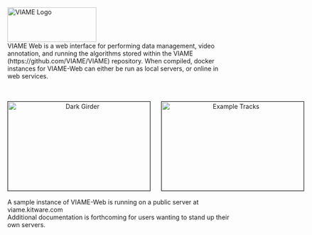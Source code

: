 
<img src="http://www.viametoolkit.org/wp-content/uploads/2016/08/viami_logo.png" alt="VIAME Logo" width="200" height="78">
<br>
VIAME Web is a web interface for performing data management, video annotation, and running the algorithms stored within
the VIAME (https://github.com/VIAME/VIAME) repository. When compiled, docker instances for VIAME-Web can either be run as
local servers, or online in web services.
<br>
<br>
<p align="center">
<br>
<nobr>
<img src="http://www.viametoolkit.org/wp-content/uploads/2019/11/girder-dark-example.png" alt="Dark Girder" width="320" height="200" border="1">
&nbsp;&nbsp;&nbsp;&nbsp;
<img src="http://www.viametoolkit.org/wp-content/uploads/2019/11/viame-web-prelim.png" alt="Example Tracks" width="320" height="200" border="1">
</nobr>
</p>
A sample instance of VIAME-Web is running on a public server at viame.kitware.com
<br>
Additional documentation is forthcoming for users wanting to stand up their own servers.
